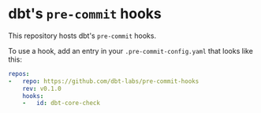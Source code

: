 # dbt's `pre-commit` hooks

This repository hosts dbt's `pre-commit` hooks.

To use a hook, add an entry in your `.pre-commit-config.yaml` that looks like this:
```yaml
repos:
-   repo: https://github.com/dbt-labs/pre-commit-hooks
    rev: v0.1.0
    hooks:
    -   id: dbt-core-check
```
